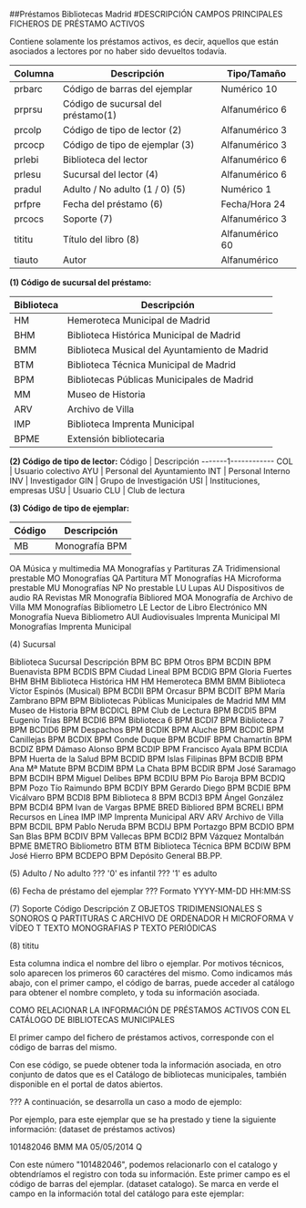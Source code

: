 ##Préstamos Bibliotecas Madrid
#DESCRIPCIÓN CAMPOS PRINCIPALES FICHEROS DE PRÉSTAMO ACTIVOS

Contiene solamente los préstamos activos, es decir, aquellos que están asociados a lectores por no haber sido devueltos todavía.  

Columna |	Descripción 		|				Tipo/Tamaño
--------|---------------|-----------------
prbarc |	Código de barras del ejemplar |				Numérico 10
prprsu |	Código de sucursal del préstamo(1) 	|		Alfanumérico 6
prcolp |	Código de tipo de lector (2)  	|			Alfanumérico 3
prcocp |	Código de tipo de ejemplar (3)  		|		Alfanumérico 3
prlebi |		Biblioteca del lector 		|			Alfanumérico 6
prlesu |	Sucursal del lector 	(4)  |					Alfanumérico 6
pradul |	Adulto / No adulto (1 / 0) (5) | 				Numérico 1
prfpre 	|	Fecha del préstamo (6)  	|				Fecha/Hora 24
prcocs |	Soporte (7)  			|				Alfanumérico 3
tititu	|	Título del libro (8) |						Alfanumérico 60
tiauto		|Autor			|					Alfanumérico



**(1) Código de sucursal del préstamo:**

Biblioteca |	Descripción
-----------|------------
HM  |  	Hemeroteca Municipal de Madrid
BHM |  	Biblioteca Histórica Municipal de Madrid
BMM  | 	Biblioteca Musical del Ayuntamiento de Madrid
BTM  | 	Biblioteca Técnica Municipal de Madrid
BPM  | 	Bibliotecas Públicas Municipales de Madrid
MM   | 	Museo de Historia
ARV  | 	Archivo de Villa
IMP  | 	Biblioteca Imprenta Municipal
BPME | 	Extensión bibliotecaria


**(2)	Código de tipo de lector:**
Código |	Descripción
-------1------------
COL | 	Usuario colectivo
AYU | 	Personal del Ayuntamiento
INT | 	Personal Interno
INV  |	Investigador
GIN | 	Grupo de Investigación
USI | 	Instituciones, empresas
USU | 	Usuario
CLU | 	Club de lectura


**(3)	Código de tipo de ejemplar:**

Código |	Descripción
-------|------------
MB |  	Monografía BPM
OA   	Música y multimedia
MA   	Monografías y Partituras
ZA   	Tridimensional prestable
MO   	Monografías
QA   	Partitura
MT   	Monografías
HA   	Microforma prestable
MU   	Monografías
NP   	No prestable
LU   	Lupas
AU   	Dispositivos de audio
RA   	Revistas
MR   	Monografía Bibliored
MOA  	Monografía de Archivo de Villa
MM   	Monografías Bibliometro
LE   	Lector de Libro Electrónico
MN   	Monografía Nueva Bibliometro
AUI  	Audiovisuales Imprenta Municipal
MI   	Monografías Imprenta Municipal


(4) Sucursal 

Biblioteca	Sucursal	Descripción
BPM   	BC    	BPM Otros
BPM   	BCDIN 	BPM Buenavista
BPM   	BCDIS 	BPM Ciudad Lineal
BPM   	BCDIG 	BPM Gloria Fuertes
BHM   	BHM   	Biblioteca Histórica
HM    	HM    	Hemeroteca
BMM   	BMM   	Biblioteca Víctor Espinós (Musical)
BPM   	BCDII 	BPM Orcasur
BPM   	BCDIT 	BPM María Zambrano
BPM   	BPM   	Bibliotecas Públicas Municipales de Madrid
MM    	MM    	Museo de Historia
BPM   	BCDICL	BPM Club de Lectura
BPM   	BCDI5 	BPM Eugenio Trías
BPM   	BCDI6 	BPM Biblioteca 6
BPM   	BCDI7 	BPM Biblioteca 7
BPM   	BCDID6	BPM Despachos
BPM   	BCDIK 	BPM Aluche
BPM   	BCDIC 	BPM Canillejas
BPM   	BCDIX 	BPM Conde Duque
BPM   	BCDIF 	BPM Chamartín
BPM   	BCDIZ 	BPM Dámaso Alonso
BPM   	BCDIP 	BPM Francisco Ayala
BPM   	BCDIA 	BPM Huerta de la Salud
BPM   	BCDID 	BPM Islas Filipinas
BPM   	BCDIB 	BPM Ana Mª Matute
BPM   	BCDIM 	BPM La Chata
BPM   	BCDIR 	BPM José Saramago
BPM   	BCDIH 	BPM Miguel Delibes
BPM   	BCDIU 	BPM Pío Baroja
BPM   	BCDIQ 	BPM Pozo Tío Raimundo
BPM   	BCDIY 	BPM Gerardo Diego
BPM   	BCDIE 	BPM Vicálvaro
BPM   	BCDI8 	BPM Biblioteca 8
BPM   	BCDI3 	BPM Ángel González
BPM   	BCDI4 	BPM Ivan de Vargas
BPME  	BRED  	Bibliored
BPM   	BCRELI	BPM Recursos en Línea
IMP   	IMP   	Imprenta Municipal
ARV   	ARV   	Archivo de Villa
BPM   	BCDIL 	BPM Pablo Neruda
BPM   	BCDIJ 	BPM Portazgo
BPM   	BCDIO 	BPM San Blas
BPM   	BCDIV 	BPM Vallecas
BPM   	BCDI2 	BPM Vázquez Montalbán
BPME  	BMETRO	Bibliometro
BTM   	BTM   	Biblioteca Técnica
BPM   	BCDIW 	BPM José Hierro
BPM   	BCDEPO	BPM Depósito General BB.PP.


(5)  Adulto / No adulto 
???	'0' es infantil
???	'1' es adulto


(6)  Fecha de préstamo del ejemplar
???	Formato YYYY-MM-DD HH:MM:SS


(7) Soporte 
Código	Descripción
Z    	OBJETOS TRIDIMENSIONALES
S    	SONOROS
Q    	PARTITURAS
C    	ARCHIVO DE ORDENADOR
H    	MICROFORMA
V    	VÍDEO
T    	TEXTO MONOGRAFIAS
P    	TEXTO PERIÓDICAS


(8) tititu
 
Esta columna indica el nombre del libro o ejemplar. Por motivos técnicos, solo aparecen los primeros 60 caractéres del mismo. Como indicamos más abajo, con el primer campo, el código de barras, puede acceder al catálogo para obtener el nombre completo, y toda su información asociada.
 
COMO RELACIONAR LA INFORMACIÓN DE  PRÉSTAMOS ACTIVOS CON EL CATÁLOGO DE BIBLIOTECAS MUNICIPALES


El primer campo del fichero de préstamos activos, corresponde con el código de barras del mismo. 

Con ese código, se puede obtener toda la información asociada, en otro conjunto de datos que es el Catálogo de bibliotecas municipales, también disponible en el portal de datos abiertos. 

???	A continuación, se desarrolla un caso a modo de ejemplo:

Por ejemplo, para este ejemplar que se ha prestado y tiene la siguiente información: (dataset de préstamos activos)

101482046	BMM   		MA   				05/05/2014	Q

Con este número "101482046", podemos relacionarlo con el catalogo y obtendríamos el registro con toda su información. Este primer campo es el código de barras del ejemplar. (dataset catalogo). Se marca en verde el campo en la información total del catálogo para este ejemplar:
